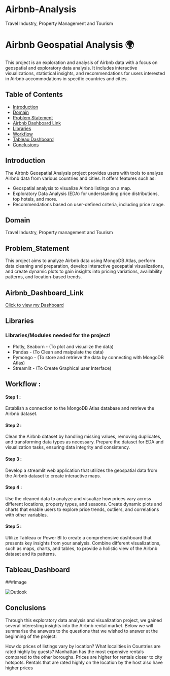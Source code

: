 # Airbnb-Analysis
Travel Industry, Property Management and Tourism
# Airbnb Geospatial Analysis 🌍

This project is an exploration and analysis of Airbnb data with a focus on geospatial and exploratory data analysis. It includes interactive visualizations, statistical insights, and recommendations for users interested in Airbnb accommodations in specific countries and cities.

## Table of Contents

- [Introduction](#introduction)
- [Domain](#Domain)
- [Problem Statement ](#Problem_Statement )
- [Airbnb Dashboard Link](#Airbnb_Dashboard_Link)
- [Libraries](#Libraries/Modules)
- [Workflow](#Workflow)
- [Tableau Dashboard](#Tableau_Dashboard)
- [Conclusions](#Conclusions)

## Introduction

The Airbnb Geospatial Analysis project provides users with tools to analyze Airbnb data from various countries and cities. It offers features such as:

- Geospatial analysis to visualize Airbnb listings on a map.
- Exploratory Data Analysis (EDA) for understanding price distributions, top hotels, and more.
- Recommendations based on user-defined criteria, including price range.

## Domain 
Travel Industry, Property management and Tourism

## Problem_Statement 
  This project aims to analyze Airbnb data using MongoDB Atlas, perform data cleaning and preparation, develop interactive geospatial visualizations, and create dynamic plots to gain insights into pricing variations, availability patterns, and location-based trends.

## Airbnb_Dashboard_Link 
[Click to view my Dashboard](https://public.tableau.com/app/profile/thanalakshmi.m1863/viz/MyDashboard1_16990939186760/Dashboard1?publish=yes)
## Libraries
### Libraries/Modules needed for the project!
- Plotly, Seaborn - (To plot and visualize the data)
- Pandas - (To Clean and maipulate the data)
- Pymongo - (To store and retrieve the data by connecting with MongoDB Atlas)
- Streamlit - (To Create Graphical user Interface)

## Workflow :

#### Step 1 :
  Establish a connection to the MongoDB Atlas database and retrieve the Airbnb dataset. 
#### Step 2 : 
  Clean the Airbnb dataset by handling missing values, removing duplicates, and transforming data types as necessary. Prepare the dataset for EDA and visualization tasks, ensuring data integrity and consistency.
#### Step 3 :
  Develop a streamlit web application that utilizes the geospatial data from the Airbnb dataset to create interactive maps.
#### Step 4 :
  Use the cleaned data to analyze and visualize how prices vary across different locations, property types, and seasons. Create dynamic plots and charts that enable users to explore price trends, outliers, and correlations with other variables.
#### Step 5 :
  Utilize Tableau or Power BI to create a comprehensive dashboard that presents key insights from your analysis. Combine different visualizations, such as maps, charts, and tables, to provide a holistic view of the Airbnb dataset and its patterns.


## Tableau_Dashboard
###Image

![Outlook]()

## Conclusions
Through this exploratory data analysis and visualization project, we gained several interesting insights into the Airbnb rental market. Below we will summarise the answers to the questions that we wished to answer at the beginning of the project:

How do prices of listings vary by location? What localities in Countries are rated highly by guests? Manhattan has the most expensive rentals compared to the other boroughs. Prices are higher for rentals closer to city hotspots. Rentals that are rated highly on the location by the host also have higher prices

